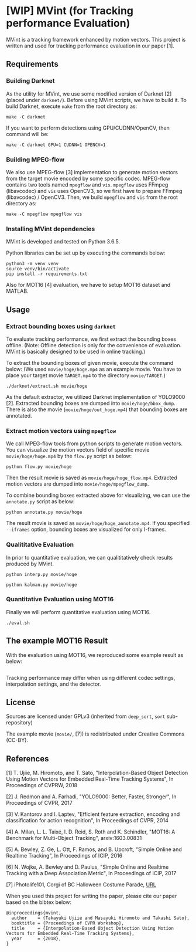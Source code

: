 [WIP] MVint (for Tracking performance Evaluation)
============================================================

MVint is a tracking framework enhanced by motion vectors.
This project is written and used for tracking performance evaluation in our paper [1].



Requirements
--------------------------------------------------

### Building Darknet
As the utility for MVint, we use some modified version of Darknet [2]
(placed under `darknet/`).
Before using MVint scripts, we have to build it.
To build Darknet, execute `make` from the root directory as:
```
make -C darknet
```

If you want to perform detections using GPU/CUDNN/OpenCV, then command will be:
```
make -C darknet GPU=1 CUDNN=1 OPENCV=1
```

### Building MPEG-flow
We also use MPEG-flow [3] implementation to generate motion vectors
from the target movie encoded by some specific codec.
MPEG-flow contains two tools named `mpegflow` and `vis`.
`mpegflow` uses FFmpeg (libavcodec) and `vis` uses OpenCV3,
so we first have to prepare FFmpeg (libavcodec) / OpenCV3.
Then, we build `mpegflow` and `vis` from the root directory as:
```
make -C mpegflow mpegflow vis
```

### Installing MVint dependencies
MVint is developed and tested on Python 3.6.5.

Python libraries can be set up by executing the commands below:
```
python3 -m venv venv
source venv/bin/activate
pip install -r requirements.txt
```

Also for MOT16 [4] evaluation, we have to setup MOT16 dataset and MATLAB.



Usage
--------------------------------------------------

### Extract bounding boxes using `darknet`
To evaluate tracking performance, we first extract the bounding boxes offline.
(Note: Offline detection is only for the convenience of evaluation.
MVint is basically designed to be used in online tracking.)

To extract the bounding boxes of given movie, execute the command below:
(We used `movie/hoge/hoge.mp4` as an example movie.
You have to place your target movie `TARGET.mp4` to the directory `movie/TARGET`.)
```
./darknet/extract.sh movie/hoge
```
As the default extractor, we utilized Darknet implementation of YOLO9000 [2].
Extracted bounding boxes are dumped into `movie/hoge/bbox_dump`.
There is also the movie (`movie/hoge/out_hoge.mp4`) that bounding boxes are annotated.

### Extract motion vectors using `mpegflow`
We call MPEG-flow tools from python scripts to generate motion vectors.
You can visualize the motion vectors field of specific movie `movie/hoge/hoge.mp4`
by the `flow.py` script as below:
```
python flow.py movie/hoge
```
Then the result movie is saved as `movie/hoge/hoge_flow.mp4`.
Extracted motion vectors are dumped into `movie/hoge/mpegflow_dump`.

To combine bounding boxes extracted above for visualizing,
we can use the `annotate.py` script as below:
```
python annotate.py movie/hoge
```
The result movie is saved as `movie/hoge/hoge_annotate.mp4`.
If you specified `--iframes` option,
bounding boxes are visualized for only I-frames.

### Qualititative Evaluation
In prior to quantitative evaluation,
we can qualititatively check results produced by MVint.

```
python interp.py movie/hoge
```

```
python kalman.py movie/hoge
```

### Quantitative Evaluation using MOT16
Finally we will perform quantitative evaluation using MOT16.

```
./eval.sh
```



The example MOT16 Result
--------------------------------------------------

With the evaluation using MOT16, we reproduced some example result as below:
```
```
Tracking performance may differ when using different codec settings,
interpolation settings, and the detector.



License
--------------------------------------------------

Sources are licensed under GPLv3 (inherited from `deep_sort`, `sort` sub-repository)

The example movie (`movie/`, [7])
is redistributed under Creative Commons (CC-BY).



References
--------------------------------------------------

[1] T. Ujiie, M. Hiromoto, and T. Sato, "Interpolation-Based Object Detection Using Motion Vectors for Embedded Real-Time Tracking Systems", In Proceedings of CVPRW, 2018

[2] J. Redmon and A. Farhadi, "YOLO9000: Better, Faster, Stronger", In Proceedings of CVPR, 2017

[3] V. Kantorov and I. Laptev, "Efficient feature extraction, encoding and classification for action recognition", In Proceedings of CVPR, 2014

[4] A. Milan, L. L. Taixé, I. D. Reid, S. Roth and K. Schindler, "MOT16: A Benchmark for Multi-Object Tracking", arxiv:1603.00831

[5] A. Bewley, Z. Ge, L. Ott, F. Ramos, and B. Upcroft, "Simple Online and Realtime Tracking", In Proceedings of ICIP, 2016

[6] N. Wojke, A. Bewley and D. Paulus, "Simple Online and Realtime Tracking with a Deep Association Metric", In Proceedings of ICIP, 2017

[7] iPhotolife101, Corgi of BC Halloween Costume Parade, [URL](https://www.youtube.com/watch?v=blqjlztBYew)

When you used this project for writing the paper,
please cite our paper based on the bibtex below:

```
@inproceedings{mvint,
  author    = {Takayuki Ujiie and Masayuki Hiromoto and Takashi Sato},
  booktitle = {Proceedings of CVPR Workshop},
  title     = {Interpolation-Based Object Detection Using Motion Vectors for Embedded Real-Time Tracking Systems},
  year      = {2018},
}
```
